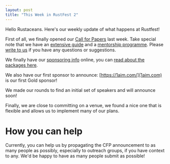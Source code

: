 ```yaml
---
layout: post
title: "This Week in RustFest 2"
---
```



Hello Rustaceans. Here's our weekly update of what happens at Rustfest!

First of all, we finally opened our [Call for Papers](https://cfp.rustfest.eu) last week. Take special note that we have an [extensive guide](https://cfp.rustfest.eu/guide) and a [mentorship programme](https://cfp.rustfest.eu/mentorship). Please [write to us](info@rustfest.eu) if you have any questions or suggestions.

We finally have our [sponsoring info](http://www.rustfest.eu/sponsoring/) online, you can [read about the packages here](http://www.rustfest.eu/assets/downloads/rustfest_2016_sponsorship.pdf).

We also have our first sponsor to announce: [https://1aim.com/](1aim.com) is our first Gold sponsor!

We made our rounds to find an initial set of speakers and will announce soon!

Finally, we are close to committing on a venue, we found a nice one that is flexible and allows us to implement many of our plans.

# How you can help

Currently, you can help us by propagating the CFP announcement to as many people as possibly, especially to outreach groups, if you have context to any. We'd be happy to have as many people submit as possible!